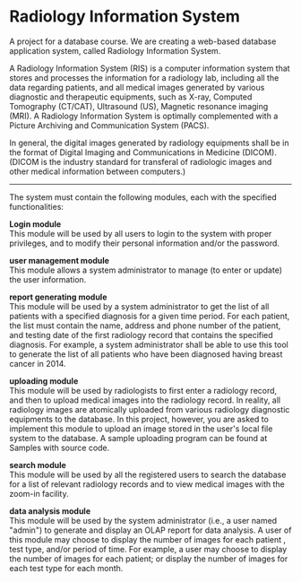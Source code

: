 # Radiology Information System
A project for a database course. We are creating a web-based database application system, called Radiology Information System.

A Radiology Information System (RIS) is a computer information system that stores and processes the information for a radiology lab, including all the data regarding patients, and all medical images generated by various diagnostic and therapeutic equipments, such as X-ray, Computed Tomography (CT/CAT), Ultrasound (US), Magnetic resonance imaging (MRI). A Radiology Information System is optimally complemented with a Picture Archiving and Communication System (PACS).


In general, the digital images generated by radiology equipments shall be in the format of Digital Imaging and Communications in Medicine (DICOM). (DICOM is the industry standard for transferal of radiologic images and other medical information between computers.) 


----------------------------------------------------

The system must contain the following modules, each with the specified functionalities:

<b>Login module</b><br>
This module will be used by all users to login to the system with proper privileges, and to modify their personal information and/or the password.

<b>user management module</b></br>
This module allows a system administrator to manage (to enter or update) the user information.

<b>report generating module</b></br>
This module will be used by a system administrator to get the list of all patients with a specified diagnosis for a given time period. For each patient, the list must contain the name, address and phone number of the patient, and testing date of the first radiology record that contains the specified diagnosis. For example, a system administrator shall be able to use this tool to generate the list of all patients who have been diagnosed having breast cancer in 2014.

<b>uploading module</b></br>
This module will be used by radiologists to first enter a radiology record, and then to upload medical images into the radiology record. In reality, all radiology images are atomically uploaded from various radiology diagnostic equipments to the database. In this project, however, you are asked to implement this module to upload an image stored in the user's local file system to the database. A sample uploading program can be found at Samples with source code.

<b>search module</b></br>
This module will be used by all the registered users to search the database for a list of relevant radiology records and to view medical images with the zoom-in facility.

<b>data analysis module</b></br>
This module will be used by the system administrator (i.e., a user named "admin") to generate and display an OLAP report for data analysis.   A user of this module may choose to display the number of images for each patient ,  test type, and/or period of time.  For example, a user may choose to display the number of images for each patient; or display the number of images  for each test type for each month.


